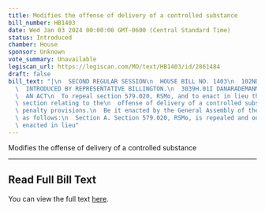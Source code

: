 ```yaml
---
title: Modifies the offense of delivery of a controlled substance
bill_number: HB1403
date: Wed Jan 03 2024 00:00:00 GMT-0600 (Central Standard Time)
status: Introduced
chamber: House
sponsor: Unknown
vote_summary: Unavailable
legiscan_url: https://legiscan.com/MO/text/HB1403/id/2861484
draft: false
bill_text: "|\n  SECOND REGULAR SESSION\n  HOUSE BILL NO. 1403\n  102ND GENERAL ASSEMBLY\n\
  \  INTRODUCED BY REPRESENTATIVE BILLINGTON.\n  3039H.01I DANARADEMANMILLER,ChiefClerk\n\
  \  AN ACT\n  To repeal section 579.020, RSMo, and to enact in lieu thereof one new\
  \ section relating to the\n  offense of delivery of a controlled substance, with\
  \ penalty provisions.\n  Be it enacted by the General Assembly of the state of Missouri,\
  \ as follows:\n  Section A. Section 579.020, RSMo, is repealed and one new section\
  \ enacted in lieu"
---
```

Modifies the offense of delivery of a controlled substance

---

## Read Full Bill Text

You can view the full text [here](https://legiscan.com/MO/text/HB1403/id/2861484).
